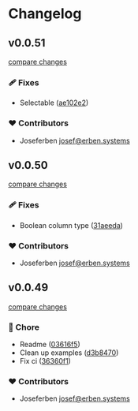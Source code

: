 # Changelog


## v0.0.51

[compare changes](https://github.com/joseferben/plainweb/compare/v0.0.50...v0.0.51)

### 🩹 Fixes

- Selectable ([ae102e2](https://github.com/joseferben/plainweb/commit/ae102e2))

### ❤️ Contributors

- Joseferben <josef@erben.systems>

## v0.0.50

[compare changes](https://github.com/joseferben/plainweb/compare/v0.0.49...v0.0.50)

### 🩹 Fixes

- Boolean column type ([31aeeda](https://github.com/joseferben/plainweb/commit/31aeeda))

### ❤️ Contributors

- Joseferben <josef@erben.systems>

## v0.0.49

[compare changes](https://github.com/joseferben/plainweb/compare/v0.0.48...v0.0.49)

### 🏡 Chore

- Readme ([03616f5](https://github.com/joseferben/plainweb/commit/03616f5))
- Clean up examples ([d3b8470](https://github.com/joseferben/plainweb/commit/d3b8470))
- Fix ci ([36360f1](https://github.com/joseferben/plainweb/commit/36360f1))

### ❤️ Contributors

- Joseferben <josef@erben.systems>

